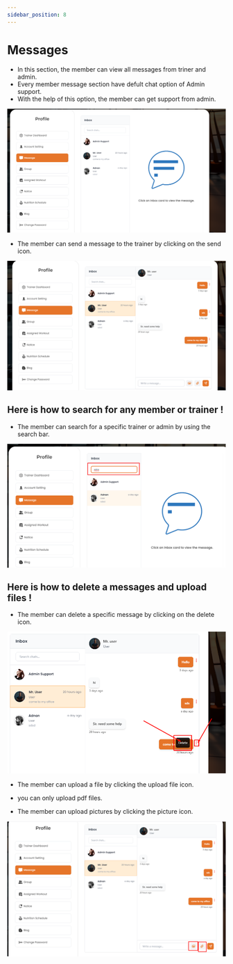 ```yaml
---
sidebar_position: 8
---
```


# Messages
- In this section, the member can view all messages from triner and admin.
- Every member message section have defult chat option of Admin support.
- With the help of this option, the member can get support from admin.

![msg](./img/11.png)

- The member can send a message to the trainer by clicking on the send icon.

![msg](./img/12.png)

## Here is how to search for any member or trainer !
- The member can search for a specific trainer or admin by using the search bar.

![msg](./img/13.png)

## Here is how to delete a messages and upload files !

- The member can delete a specific message by clicking on the delete icon.

![msg](./img/14.png)

- The member can upload a file by clicking the upload file icon.

- you can only upload pdf files.

- The member can upload pictures by clicking the picture icon.

![msg](./img/15.png)